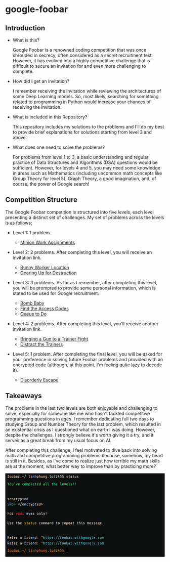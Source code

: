 # google-foobar

## Introduction
- What is this? 
  
    Google Foobar is a renowned coding competition that was once shrouded in secrecy, often considered as a secret recruitment test. However, it has evolved into a highly competitive challenge that is difficult to secure an invitation for and even more challenging to complete.

- How did I get an invitation?

    I remember receiving the invitation while reviewing the architectures of some Deep Learning models. So, most likely, searching for something related to programming in Python would increase your chances of receiving the invitation.

- What is included in this Repository?

    This repository includes my solutions to the problems and I'll do my best to provide brief explanations for solutions starting from level 3 and above.

- What does one need to solve the problems?

    For problems from level 1 to 3, a basic understanding and regular practice of Data Structures and Algorithms (DSA) questions would be sufficient. However, for levels 4 and 5, you may need some knowledge in areas such as Mathematics (including uncommon math concepts like Group Theory for level 5), Graph Theory, a good imagination, and, of course, the power of Google search!

## Competition Structure
The Google Foobar competition is structured into five levels, each level presenting a distinct set of challenges. My set of problems across the levels is as follows:

- Level 1: 1 problem
  - [Minion Work Assignments](level1/minion-work-assignments)
- Level 2: 2 problems. After completing this level, you will receive an invitation link.
  - [Bunny Worker Location](level2/bunny-worker-locations/)
  - [Gearing Up for Destruction](level2/gearing-up-for-destruction/)
- Level 3: 3 problems. As far as I remember, after completing this level, you will be prompted to provide some personal information, which is stated to be used for Google recruitment.

  - [Bomb Baby](level3/bomb-baby/)
  - [Find the Access Codes](level3/find-the-access-codes/)
  - [Queue to Do](level3/queue-to-do/)
- Level 4: 2 problems. After completing this level, you'll receive another invitation link.

  - [Bringing a Gun to a Trainer Fight](level4/bringing-a-gun-to-a-trainer-fight/)
  - [Distract the Trainers](level4/distract-the-trainers/)
- Level 5: 1 problem. After completing the final level, you will be asked for your preference in solving future Foobar problems and provided with an encrypted code (although, at this point, I'm feeling quite lazy to decode it).
  - [Disorderly Escape](level5/disorderly-escape/)
  
## Takeaways

The problems in the last two levels are both enjoyable and challenging to solve, especially for someone like me who hasn't tackled competitive programming questions in ages. I remember dedicating full two days to studying Group and Number Theory for the last problem, which resulted in an existential crisis as I questioned what on earth I was doing. However, despite the challenges, I strongly believe it's worth giving it a try, and it serves as a great break from my usual focus on AI.

After completing this challenge, I feel motivated to dive back into solving math and competitive programming problems because, somehow, my heart is still in it. Besides, as I've come to realize just how terrible my math skills are at the moment, what better way to improve than by practicing more?

![My Foobar Experience](my-2024-foobar.png)

